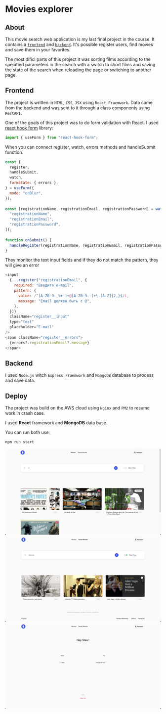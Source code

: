 # Movies explorer

## About

This movie search web application is my last final project in the course. It contains a <a href="https://github.com/ctacbarada/movies-explorer-frontend">`frontend`</a> and <a href="https://github.com/ctacbarada/movies-explorer-api">`backend`</a>. It's possible register users, find movies and save them in your favorites.

The most dificl parts of this project it was sorting films according to the specified parameters in the search with a switch to short films and saving the state of the search when reloading the page or switching to another page.

## Frontend

The project is written in `HTML`, `CSS`, `JSX` using `React Fraemwork`. Data came from the backend and was sent to it through a class components using `RestAPI`.

One of the goals of this project was to do form validation with React. I used <a href="https://react-hook-form.com/">react hook form</a> library:

```JavaScript
import { useForm } from "react-hook-form";
```

When you can connect register, watch, errors methods and handleSubmit function.

```JavaScript
const {
  register,
  handleSubmit,
  watch,
  formState: { errors },
} = useForm({
  mode: "onBlur",
});

const [registrationName, registrationEmail, registrationPassword] = watch([
  "registrationName",
  "registrationEmail",
  "registrationPassword",
]);

function onSubmit() {
  handleRegister(registrationName, registrationEmail, registrationPassword);
}
```

They monitor the text input fields and if they do not match the pattern, they will give an error

```JavaScript
<input
  {...register("registrationEmail", {
    required: "Введите e-mail",
    pattern: {
      value: /^[A-Z0-9._%+-]+@[A-Z0-9.-]+\.[A-Z]{2,}$/i,
      message: "Email должен быть с @",
    },
  })}
  className="register__input"
  type="text"
  placeholder="E-mail"
/>
<span className="register__errors">
  {errors?.registrationEmail?.message}
</span>
```

## Backend

I used `Node.js` witch `Express Fraemwork` and `MongoDB` database to process and save data.

## Deploy

The project was build on the AWS cloud using `Nginx` and `PM2` to resume work in crash case.

I used <b>React</b> framework and <b>MongoDB</b> data base.

You can run both use:

```
npm run start
```

![Preview](https://github.com/ctacbarada/movies-explorer-frontend/blob/main/src/images/Screenshot%202022-09-09%20at%2022.51.59.png?raw=true)
![Preview](https://github.com/ctacbarada/movies-explorer-frontend/blob/main/src/images/Screenshot%202022-09-09%20at%2022.52.30.png?raw=true)
![Preview](https://github.com/ctacbarada/movies-explorer-frontend/blob/main/src/images/Screenshot%202022-09-09%20at%2022.52.38.png?raw=true)
